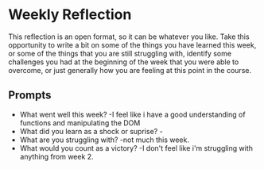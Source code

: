 # Weekly Reflection
This reflection is an open format, so it can be whatever you like. Take this opportunity to write a bit on some of the things you have learned this week, or some of the things that you are still struggling with, identify some challenges you had at the beginning of the week that you were able to overcome, or just generally how you are feeling at this point in the course.

## Prompts
- What went well this week? -I feel like i have a good understanding of functions and manipulating the DOM
- What did you learn as a shock or suprise? -
- What are you struggling with? -not much this week.
- What would you count as a victory? -I don't feel like i'm struggling with anything from week 2.